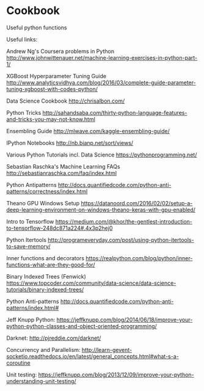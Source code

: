 # Cookbook  
Useful python functions
 
Useful links:


Andrew Ng's Coursera problems in Python http://www.johnwittenauer.net/machine-learning-exercises-in-python-part-1/

XGBoost Hyperparameter Tuning Guide http://www.analyticsvidhya.com/blog/2016/03/complete-guide-parameter-tuning-xgboost-with-codes-python/

Data Science Cookbook http://chrisalbon.com/

Python Tricks http://sahandsaba.com/thirty-python-language-features-and-tricks-you-may-not-know.html

Ensembling Guide http://mlwave.com/kaggle-ensembling-guide/

IPython Notebooks http://nb.bianp.net/sort/views/

Various Python Tutorials incl. Data Science https://pythonprogramming.net/

Sebastian Raschka's Machine Learning FAQs http://sebastianraschka.com/faq/index.html

Python Antipatterns http://docs.quantifiedcode.com/python-anti-patterns/correctness/index.html

Theano GPU Windows Setup https://datanoord.com/2016/02/02/setup-a-deep-learning-environment-on-windows-theano-keras-with-gpu-enabled/

Intro to Tensorflow https://medium.com/@khor/the-gentlest-introduction-to-tensorflow-248dc871a224#.4x3p2hej0

Python Itertools http://programeveryday.com/post/using-python-itertools-to-save-memory/

Inner functions and decorators https://realpython.com/blog/python/inner-functions-what-are-they-good-for/

Binary Indexed Trees (Fenwick) https://www.topcoder.com/community/data-science/data-science-tutorials/binary-indexed-trees/

Python Anti-patterns http://docs.quantifiedcode.com/python-anti-patterns/index.html#

Jeff Knupp Python: https://jeffknupp.com/blog/2014/06/18/improve-your-python-python-classes-and-object-oriented-programming/

Darknet: http://pjreddie.com/darknet/

Concurrency and Parallelism: http://learn-gevent-socketio.readthedocs.io/en/latest/general_concepts.html#what-s-a-coroutine  

Unit testing: https://jeffknupp.com/blog/2013/12/09/improve-your-python-understanding-unit-testing/  
